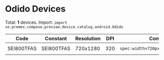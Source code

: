 # Odido Devices

Total: **1** devices. Import: `import se.premex.compose.preview.device.catalog.android.Odido`

| Code | Constant | Resolution | DPI | Compose Spec | Preview Usage |
|------|----------|------------|-----|-------------|---------------|
| SEI800TFAS | SEI800TFAS | 720x1280 | 320 | `spec:width=720px,height=1280px,dpi=320` | `@Preview(device = Odido.SEI800TFAS)` |

<!-- Generated automatically. Do not edit manually. -->
